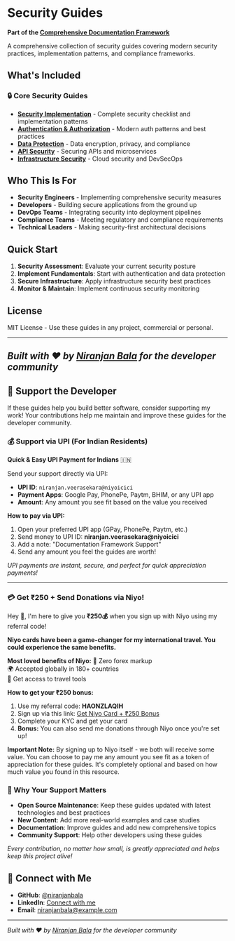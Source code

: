 # Security Guides

**Part of the [Comprehensive Documentation Framework](https://github.com/niranjanbala/fullstack-template)**

A comprehensive collection of security guides covering modern security practices, implementation patterns, and compliance frameworks.

## What's Included

### 🔒 Core Security Guides

- **[Security Implementation](./security.md)** - Complete security checklist and implementation patterns
- **[Authentication & Authorization](./authentication-authorization.md)** - Modern auth patterns and best practices
- **[Data Protection](./data-protection.md)** - Data encryption, privacy, and compliance
- **[API Security](./api-security.md)** - Securing APIs and microservices
- **[Infrastructure Security](./infrastructure-security.md)** - Cloud security and DevSecOps

## Who This Is For

- **Security Engineers** - Implementing comprehensive security measures
- **Developers** - Building secure applications from the ground up
- **DevOps Teams** - Integrating security into deployment pipelines
- **Compliance Teams** - Meeting regulatory and compliance requirements
- **Technical Leaders** - Making security-first architectural decisions

## Quick Start

1. **Security Assessment**: Evaluate your current security posture
2. **Implement Fundamentals**: Start with authentication and data protection
3. **Secure Infrastructure**: Apply infrastructure security best practices
4. **Monitor & Maintain**: Implement continuous security monitoring

## License

MIT License - Use these guides in any project, commercial or personal.

---

*Built with ❤️ by [Niranjan Bala](https://github.com/niranjanbala) for the developer community* 
---

## 💝 Support the Developer

If these guides help you build better software, consider supporting my work! Your contributions help me maintain and improve these guides for the developer community.

### 💰 Support via UPI (For Indian Residents)

**Quick & Easy UPI Payment for Indians** 🇮🇳

Send your support directly via UPI:
- **UPI ID**: `niranjan.veerasekara@niyoicici`
- **Payment Apps**: Google Pay, PhonePe, Paytm, BHIM, or any UPI app
- **Amount**: Any amount you see fit based on the value you received

**How to pay via UPI:**
1. Open your preferred UPI app (GPay, PhonePe, Paytm, etc.)
2. Send money to UPI ID: **niranjan.veerasekara@niyoicici**
3. Add a note: "Documentation Framework Support"
4. Send any amount you feel the guides are worth!

*UPI payments are instant, secure, and perfect for quick appreciation payments!*

---
### 💳 Get ₹250 + Send Donations via Niyo! 

Hey 👋, I'm here to give you **₹250💰** when you sign up with Niyo using my referral code!

**Niyo cards have been a game-changer for my international travel. You could experience the same benefits.**

**Most loved benefits of Niyo:**
🌟 Zero forex markup  
🌍 Accepted globally in 180+ countries  
🏧 Get access to travel tools  

**How to get your ₹250 bonus:**
1. Use my referral code: **HAONZLAQIH**
2. Sign up via this link: [Get Niyo Card + ₹250 Bonus](https://ctr.niyo.me/start?utm_campaign_id=WqeSX5gu&utm_source=goniyo_app_referral&utm_campaign=Referral&utm_adgroup=mobile_app&utm_medium=mobile_app_referral&ref_label=HAONZLAQIH)
3. Complete your KYC and get your card
4. **Bonus:** You can also send me donations through Niyo once you're set up!

**Important Note:** By signing up to Niyo itself - we both will receive some value. You can choose to pay me any amount you see fit as a token of appreciation for these guides. It's completely optional and based on how much value you found in this resource.

### 🙏 Why Your Support Matters

- **Open Source Maintenance**: Keep these guides updated with latest technologies and best practices
- **New Content**: Add more real-world examples and case studies
- **Documentation**: Improve guides and add new comprehensive topics
- **Community Support**: Help other developers using these guides

*Every contribution, no matter how small, is greatly appreciated and helps keep this project alive!* 
## 🤝 Connect with Me

- **GitHub**: [@niranjanbala](https://github.com/niranjanbala)
- **LinkedIn**: [Connect with me](https://linkedin.com/in/niranjanbala)
- **Email**: [niranjanbala@example.com](mailto:niranjanbala@example.com)

---

*Built with ❤️ by [Niranjan Bala](https://github.com/niranjanbala) for the developer community*
